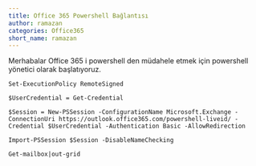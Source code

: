 ```yaml
---
title: Office 365 Powershell Bağlantısı
author: ramazan
categories: Office365
short_name: ramazan
---
```


Merhabalar 
Office 365 i powershell den müdahele etmek için powershell yönetici olarak başlatıyoruz.
```
Set-ExecutionPolicy RemoteSigned

$UserCredential = Get-Credential

$Session = New-PSSession -ConfigurationName Microsoft.Exchange -ConnectionUri https://outlook.office365.com/powershell-liveid/ -Credential $UserCredential -Authentication Basic -AllowRedirection

Import-PSSession $Session -DisableNameChecking

Get-mailbox|out-grid
```
